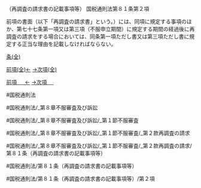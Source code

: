 （再調査の請求書の記載事項等）
国税通則法第８１条第２項

前項の書面（以下「再調査の請求書」という。）には、同項に規定する事項のほか、第七十七条第一項又は第三項（不服申立期間）に規定する期間の経過後に再調査の請求をする場合においては、同条第一項ただし書又は第三項ただし書に規定する正当な理由を記載しなければならない。

[条(全)](国税通則法＿＿＿＿＿第８１条_.md)

[前項(全)←](国税通則法＿＿＿＿＿第８１条第１項_.md)    [→次項(全)](国税通則法＿＿＿＿＿第８１条第３項_.md)

[前項 　 ←](国税通則法＿＿＿＿＿第８１条第１項.md)    [→次項 　 ](国税通則法＿＿＿＿＿第８１条第３項.md)



#国税通則法

#国税通則法/_第８章不服審査及び訴訟

#国税通則法/_第８章不服審査及び訴訟/_第１節不服審査

#国税通則法/_第８章不服審査及び訴訟/_第１節不服審査/_第２款再調査の請求

#国税通則法/_第８章不服審査及び訴訟/_第１節不服審査/_第２款再調査の請求/第８１条（再調査の請求書の記載事項等）

#国税通則法/第８１条（再調査の請求書の記載事項等）

#国税通則法/第８１条（再調査の請求書の記載事項等）/第２項

